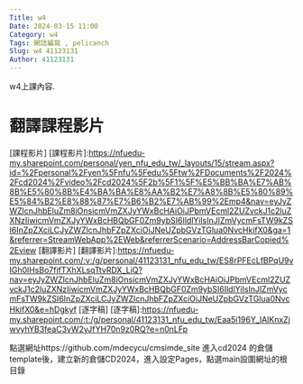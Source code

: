 ```yaml
---
Title: w4
Date: 2024-03-15 11:00
Category: w4
Tags: 網誌編寫 , pelicanch
Slug: w4 41123131
Author: 41123131
---
```


w4上課內容.

<!-- PELICAN_END_SUMMARY -->

# 翻譯課程影片
[課程影片]
[課程影片]:https://nfuedu-my.sharepoint.com/personal/yen_nfu_edu_tw/_layouts/15/stream.aspx?id=%2Fpersonal%2Fyen%5Fnfu%5Fedu%5Ftw%2FDocuments%2F2024%2Fcd2024%2Fvideo%2Fcd2024%5F2b%5F1%5F%E5%BB%BA%E7%AB%8B%E5%80%8B%E4%BA%BA%E8%AA%B2%E7%A8%8B%E5%80%89%E5%84%B2%E8%88%87%E7%B6%B2%E7%AB%99%2Emp4&nav=eyJyZWZlcnJhbEluZm8iOnsicmVmZXJyYWxBcHAiOiJPbmVEcml2ZUZvckJ1c2luZXNzIiwicmVmZXJyYWxBcHBQbGF0Zm9ybSI6IldlYiIsInJlZmVycmFsTW9kZSI6InZpZXciLCJyZWZlcnJhbFZpZXciOiJNeUZpbGVzTGlua0NvcHkifX0&ga=1&referrer=StreamWebApp%2EWeb&referrerScenario=AddressBarCopied%2Eview
[翻譯影片]
[翻譯影片]:https://nfuedu-my.sharepoint.com/:v:/g/personal/41123131_nfu_edu_tw/ES8rPFEcLfBPqU9vIGh0lHsBo7fjfTXhXLsqTtvRDX_LiQ?nav=eyJyZWZlcnJhbEluZm8iOnsicmVmZXJyYWxBcHAiOiJPbmVEcml2ZUZvckJ1c2luZXNzIiwicmVmZXJyYWxBcHBQbGF0Zm9ybSI6IldlYiIsInJlZmVycmFsTW9kZSI6InZpZXciLCJyZWZlcnJhbFZpZXciOiJNeUZpbGVzTGlua0NvcHkifX0&e=hDgkyf
[逐字稿]
[逐字稿]:https://nfuedu-my.sharepoint.com/:t:/g/personal/41123131_nfu_edu_tw/Eaa5i196Y_lAlKnxZjwvyhYB3feaC3vW2yJfYH70n9z0RQ?e=n0nLFp

點選網址https://github.com/mdecycu/cmsimde_site 進入cd2024 的倉儲 template後，建立新的倉儲CD2024，進入設定Pages，點選main設圍網址的根目錄


